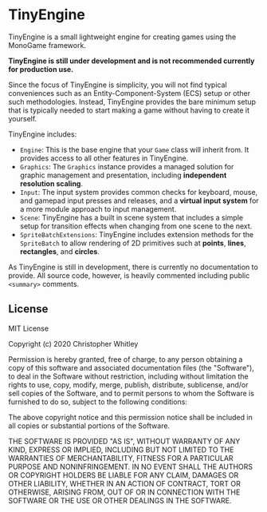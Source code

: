 # TinyEngine
TinyEngine is a small lightweight engine for creating games using the MonoGame framework. 

**TinyEngine is still under development and is not recommended currently for production use.**

Since the focus of TinyEngine is simplicity, you will not find typical conveniences such as an Entity-Component-System (ECS) setup or other such methodologies. Instead, TinyEngine provides the bare minimum setup that is typically needed to start making a game without having to create it yourself.  

TinyEngine includes:
* `Engine`: This is the base engine that your `Game` class will inherit from. It provides access to all other features in TinyEngine.
* `Graphics`: The `Graphics` instance provides a managed solution for graphic management and presentation, including **independent resolution scaling**.
* `Input`: The input system provides common checks for keyboard, mouse, and gamepad input presses and releases, and a **virtual input system** for a more module approach to input management.
* `Scene`: TinyEngine has a built in scene system that includes a simple setup for transition effects when changing from one scene to the next.
* `SpriteBatchExtensions`: TinyEngine includes extension methods for the `SpriteBatch` to allow rendering of 2D primitives such at **points**, **lines**, **rectangles**, and **circles**.

As TinyEngine is still in development, there is currently no documentation to provide. All source code, however, is heavily commented including public `<summary>` comments.

## License
MIT License

Copyright (c) 2020 Christopher Whitley

Permission is hereby granted, free of charge, to any person obtaining a copy
of this software and associated documentation files (the "Software"), to deal
in the Software without restriction, including without limitation the rights
to use, copy, modify, merge, publish, distribute, sublicense, and/or sell
copies of the Software, and to permit persons to whom the Software is
furnished to do so, subject to the following conditions:

The above copyright notice and this permission notice shall be included in all
copies or substantial portions of the Software.

THE SOFTWARE IS PROVIDED "AS IS", WITHOUT WARRANTY OF ANY KIND, EXPRESS OR
IMPLIED, INCLUDING BUT NOT LIMITED TO THE WARRANTIES OF MERCHANTABILITY,
FITNESS FOR A PARTICULAR PURPOSE AND NONINFRINGEMENT. IN NO EVENT SHALL THE
AUTHORS OR COPYRIGHT HOLDERS BE LIABLE FOR ANY CLAIM, DAMAGES OR OTHER
LIABILITY, WHETHER IN AN ACTION OF CONTRACT, TORT OR OTHERWISE, ARISING FROM,
OUT OF OR IN CONNECTION WITH THE SOFTWARE OR THE USE OR OTHER DEALINGS IN THE
SOFTWARE.

